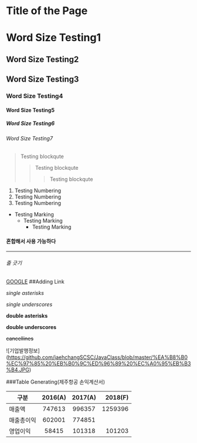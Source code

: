 Title of the Page
============

# Word Size Testing1
## Word Size Testing2
## Word Size Testing3
### Word Size Testing4
#### Word Size Testing5
##### Word Size Testing6
###### Word Size Testing7

> Testing blockqute
>> Testing blockqute
>>> Testing blockqute

1. Testing Numbering
2. Testing Numbering
3. Testing Numbering

+ Testing Marking
    + Testing Marking
        + Testing Marking
#### 혼합해서 사용 가능하다

<hr/>

###### 줄 긋기

[GOOGLE](https://google.com)
##Adding Link

*single asterisks*

_single underscores_

**double asterisks**

__double underscores__

~~cancellines~~

![기업발행정보] (https://github.com/jaehchangSCSC/JavaClass/blob/master/%EA%B8%B0%EC%97%85%20%EB%B0%9C%ED%96%89%20%EC%A0%95%EB%B3%B4.JPG)

###Table Generating(제주항공 손익계산서)

|구분 |2016(A)|2017(A)|2018(F)|
|-----|:---------:|:---------:|----------:|
|매출액|747613|996357|1259396|
|매출총이익|602001|774851|    |
|영업이익|58415|101318|101203|
